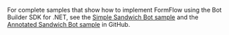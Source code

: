 For complete samples that show how to implement FormFlow using the Bot Builder SDK for .NET, see the <a href="https://github.com/Microsoft/BotBuilder/tree/master/CSharp/Samples/SimpleSandwichBot" target="_blank">Simple Sandwich Bot sample</a> and the <a href="https://github.com/Microsoft/BotBuilder/tree/master/CSharp/Samples/AnnotatedSandwichBot" target="_blank">Annotated Sandwich Bot sample</a> in GitHub.



